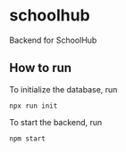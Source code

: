 # schoolhub

Backend for SchoolHub
## How to run

To initialize the database, run

`npx run init`


To start the backend, run

`npm start`